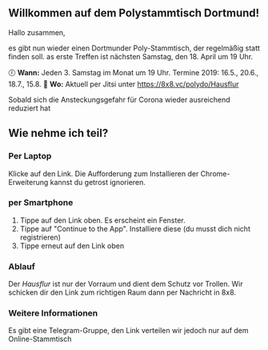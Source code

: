 ## Willkommen auf dem Polystammtisch Dortmund!
Hallo zusammen, 

es gibt nun wieder einen Dortmunder Poly-Stammtisch, der regelmäßig statt finden soll.
as erste Treffen ist nächsten Samstag, den 18. April um 19 Uhr.

🕖 **Wann:** Jeden 3. Samstag im Monat um 19 Uhr. Termine 2019: 16.5., 20.6., 18.7., 15.8.
📌 **Wo:** Aktuell per Jitsi unter https://8x8.vc/polydo/Hausflur

Sobald sich die Ansteckungsgefahr für Corona wieder ausreichend reduziert hat

## Wie nehme ich teil?
### Per Laptop
Klicke auf den Link. Die Aufforderung zum Installieren der Chrome-Erweiterung kannst du getrost ignorieren.

### per Smartphone
1. Tippe auf den Link oben. Es erscheint ein Fenster.
2. Tippe auf "Continue to the App". Installiere diese (du musst dich nicht registrieren)
3. Tippe erneut auf den Link oben

### Ablauf

Der _Hausflur_ ist nur der Vorraum und dient dem Schutz vor Trollen. Wir schicken dir den Link zum richtigen Raum dann per Nachricht in 8x8.

### Weitere Informationen
Es gibt eine Telegram-Gruppe, den Link verteilen wir jedoch nur auf dem Online-Stammtisch

